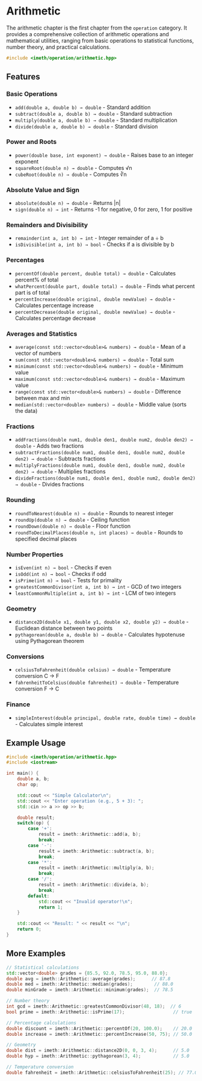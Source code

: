 # Arithmetic

The arithmetic chapter is the first chapter from the `operation` category. It provides a comprehensive collection of arithmetic operations and mathematical utilities, ranging from basic operations to statistical functions, number theory, and practical calculations.

```cpp
#include <imeth/operation/arithmetic.hpp>
```

## Features

### Basic Operations
- `add(double a, double b) → double` - Standard addition
- `subtract(double a, double b) → double` - Standard subtraction
- `multiply(double a, double b) → double` - Standard multiplication
- `divide(double a, double b) → double` - Standard division

### Power and Roots
- `power(double base, int exponent) → double` - Raises base to an integer exponent
- `squareRoot(double n) → double` - Computes √n
- `cubeRoot(double n) → double` - Computes ∛n

### Absolute Value and Sign
- `absolute(double n) → double` - Returns |n|
- `sign(double n) → int` - Returns -1 for negative, 0 for zero, 1 for positive

### Remainders and Divisibility
- `remainder(int a, int b) → int` - Integer remainder of a ÷ b
- `isDivisible(int a, int b) → bool` - Checks if a is divisible by b

### Percentages
- `percentOf(double percent, double total) → double` - Calculates percent% of total
- `whatPercent(double part, double total) → double` - Finds what percent part is of total
- `percentIncrease(double original, double newValue) → double` - Calculates percentage increase
- `percentDecrease(double original, double newValue) → double` - Calculates percentage decrease

### Averages and Statistics
- `average(const std::vector<double>& numbers) → double` - Mean of a vector of numbers
- `sum(const std::vector<double>& numbers) → double` - Total sum
- `minimum(const std::vector<double>& numbers) → double` - Minimum value
- `maximum(const std::vector<double>& numbers) → double` - Maximum value
- `range(const std::vector<double>& numbers) → double` - Difference between max and min
- `median(std::vector<double> numbers) → double` - Middle value (sorts the data)

### Fractions
- `addFractions(double num1, double den1, double num2, double den2) → double` - Adds two fractions
- `subtractFractions(double num1, double den1, double num2, double den2) → double` - Subtracts fractions
- `multiplyFractions(double num1, double den1, double num2, double den2) → double` - Multiplies fractions
- `divideFractions(double num1, double den1, double num2, double den2) → double` - Divides fractions

### Rounding
- `roundToNearest(double n) → double` - Rounds to nearest integer
- `roundUp(double n) → double` - Ceiling function
- `roundDown(double n) → double` - Floor function
- `roundToDecimalPlaces(double n, int places) → double` - Rounds to specified decimal places

### Number Properties
- `isEven(int n) → bool` - Checks if even
- `isOdd(int n) → bool` - Checks if odd
- `isPrime(int n) → bool` - Tests for primality
- `greatestCommonDivisor(int a, int b) → int` - GCD of two integers
- `leastCommonMultiple(int a, int b) → int` - LCM of two integers

### Geometry
- `distance2D(double x1, double y1, double x2, double y2) → double` - Euclidean distance between two points
- `pythagorean(double a, double b) → double` - Calculates hypotenuse using Pythagorean theorem

### Conversions
- `celsiusToFahrenheit(double celsius) → double` - Temperature conversion C → F
- `fahrenheitToCelsius(double fahrenheit) → double` - Temperature conversion F → C

### Finance
- `simpleInterest(double principal, double rate, double time) → double` - Calculates simple interest

## Example Usage

```cpp
#include <imeth/operation/arithmetic.hpp>
#include <iostream>

int main() {
    double a, b;
    char op;

    std::cout << "Simple Calculator\n";
    std::cout << "Enter operation (e.g., 5 + 3): ";
    std::cin >> a >> op >> b;

    double result;
    switch(op) {
        case '+':
            result = imeth::Arithmetic::add(a, b);
            break;
        case '-':
            result = imeth::Arithmetic::subtract(a, b);
            break;
        case '*':
            result = imeth::Arithmetic::multiply(a, b);
            break;
        case '/':
            result = imeth::Arithmetic::divide(a, b);
            break;
        default:
            std::cout << "Invalid operator!\n";
            return 1;
    }

    std::cout << "Result: " << result << "\n";
    return 0;
}
```

## More Examples

```cpp
// Statistical calculations
std::vector<double> grades = {85.5, 92.0, 78.5, 95.0, 88.0};
double avg = imeth::Arithmetic::average(grades);      // 87.8
double med = imeth::Arithmetic::median(grades);        // 88.0
double minGrade = imeth::Arithmetic::minimum(grades);  // 78.5

// Number theory
int gcd = imeth::Arithmetic::greatestCommonDivisor(48, 18);  // 6
bool prime = imeth::Arithmetic::isPrime(17);                  // true

// Percentage calculations
double discount = imeth::Arithmetic::percentOf(20, 100.0);    // 20.0
double increase = imeth::Arithmetic::percentIncrease(50, 75); // 50.0

// Geometry
double dist = imeth::Arithmetic::distance2D(0, 0, 3, 4);      // 5.0
double hyp = imeth::Arithmetic::pythagorean(3, 4);            // 5.0

// Temperature conversion
double fahrenheit = imeth::Arithmetic::celsiusToFahrenheit(25); // 77.0
```

